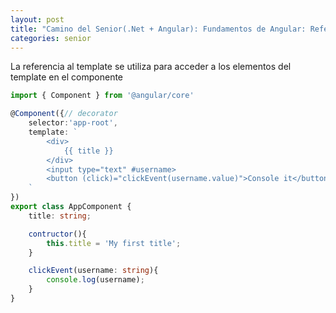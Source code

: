 ```yaml
---
layout: post
title: "Camino del Senior(.Net + Angular): Fundamentos de Angular: Referencias al Template"
categories: senior
---
```


La referencia al template se utiliza para acceder a<!--more--> los elementos del template en el componente

```ts
import { Component } from '@angular/core'

@Component({// decorator
    selector:'app-root',
    template: `
        <div>
            {{ title }}
        </div>
        <input type="text" #username>
        <button (click)="clickEvent(username.value)">Console it</button>
    `
}) 
export class AppComponent {
    title: string;

    contructor(){
        this.title = 'My first title';
    }

    clickEvent(username: string){
        console.log(username);
    }
}
```